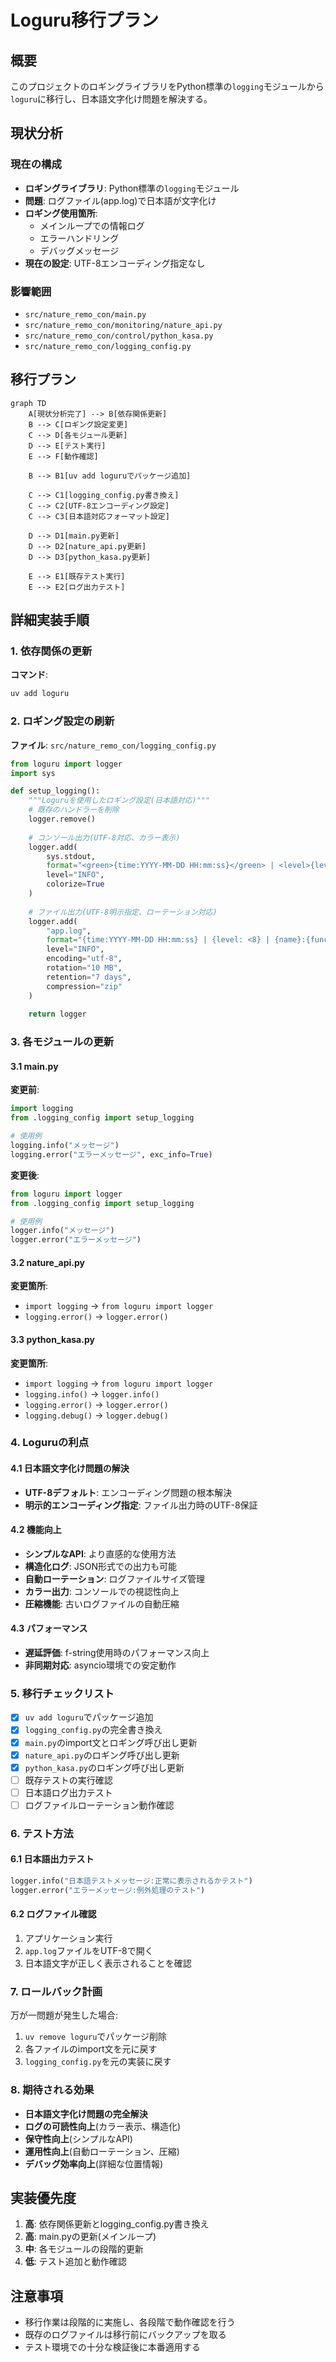 # Loguru移行プラン

## 概要
このプロジェクトのロギングライブラリをPython標準の`logging`モジュールから`loguru`に移行し、日本語文字化け問題を解決する。

## 現状分析

### 現在の構成
- **ロギングライブラリ**: Python標準の`logging`モジュール
- **問題**: ログファイル(app.log)で日本語が文字化け
- **ロギング使用箇所**: 
  - メインループでの情報ログ
  - エラーハンドリング
  - デバッグメッセージ
- **現在の設定**: UTF-8エンコーディング指定なし

### 影響範囲
- `src/nature_remo_con/main.py`
- `src/nature_remo_con/monitoring/nature_api.py`
- `src/nature_remo_con/control/python_kasa.py`
- `src/nature_remo_con/logging_config.py`

## 移行プラン

```mermaid
graph TD
    A[現状分析完了] --> B[依存関係更新]
    B --> C[ロギング設定変更]
    C --> D[各モジュール更新]
    D --> E[テスト実行]
    E --> F[動作確認]
    
    B --> B1[uv add loguruでパッケージ追加]
    
    C --> C1[logging_config.py書き換え]
    C --> C2[UTF-8エンコーディング設定]
    C --> C3[日本語対応フォーマット設定]
    
    D --> D1[main.py更新]
    D --> D2[nature_api.py更新]
    D --> D3[python_kasa.py更新]
    
    E --> E1[既存テスト実行]
    E --> E2[ログ出力テスト]
```

## 詳細実装手順

### 1. 依存関係の更新
**コマンド**:
```bash
uv add loguru
```

### 2. ロギング設定の刷新
**ファイル**: `src/nature_remo_con/logging_config.py`

```python
from loguru import logger
import sys

def setup_logging():
    """Loguruを使用したロギング設定(日本語対応)"""
    # 既存のハンドラーを削除
    logger.remove()
    
    # コンソール出力(UTF-8対応、カラー表示)
    logger.add(
        sys.stdout,
        format="<green>{time:YYYY-MM-DD HH:mm:ss}</green> | <level>{level: <8}</level> | <cyan>{name}</cyan>:<cyan>{function}</cyan>:<cyan>{line}</cyan> - <level>{message}</level>",
        level="INFO",
        colorize=True
    )
    
    # ファイル出力(UTF-8明示指定、ローテーション対応)
    logger.add(
        "app.log",
        format="{time:YYYY-MM-DD HH:mm:ss} | {level: <8} | {name}:{function}:{line} - {message}",
        level="INFO",
        encoding="utf-8",
        rotation="10 MB",
        retention="7 days",
        compression="zip"
    )
    
    return logger
```

### 3. 各モジュールの更新

#### 3.1 main.py
**変更前**:
```python
import logging
from .logging_config import setup_logging

# 使用例
logging.info("メッセージ")
logging.error("エラーメッセージ", exc_info=True)
```

**変更後**:
```python
from loguru import logger
from .logging_config import setup_logging

# 使用例
logger.info("メッセージ")
logger.error("エラーメッセージ")
```

#### 3.2 nature_api.py
**変更箇所**:
- `import logging` → `from loguru import logger`
- `logging.error()` → `logger.error()`

#### 3.3 python_kasa.py
**変更箇所**:
- `import logging` → `from loguru import logger`
- `logging.info()` → `logger.info()`
- `logging.error()` → `logger.error()`
- `logging.debug()` → `logger.debug()`

### 4. Loguruの利点

#### 4.1 日本語文字化け問題の解決
- **UTF-8デフォルト**: エンコーディング問題の根本解決
- **明示的エンコーディング指定**: ファイル出力時のUTF-8保証

#### 4.2 機能向上
- **シンプルなAPI**: より直感的な使用方法
- **構造化ログ**: JSON形式での出力も可能
- **自動ローテーション**: ログファイルサイズ管理
- **カラー出力**: コンソールでの視認性向上
- **圧縮機能**: 古いログファイルの自動圧縮

#### 4.3 パフォーマンス
- **遅延評価**: f-string使用時のパフォーマンス向上
- **非同期対応**: asyncio環境での安定動作

### 5. 移行チェックリスト

- [x] `uv add loguru`でパッケージ追加
- [x] `logging_config.py`の完全書き換え
- [x] `main.py`のimport文とロギング呼び出し更新
- [x] `nature_api.py`のロギング呼び出し更新
- [x] `python_kasa.py`のロギング呼び出し更新
- [ ] 既存テストの実行確認
- [ ] 日本語ログ出力テスト
- [ ] ログファイルローテーション動作確認

### 6. テスト方法

#### 6.1 日本語出力テスト
```python
logger.info("日本語テストメッセージ:正常に表示されるかテスト")
logger.error("エラーメッセージ:例外処理のテスト")
```

#### 6.2 ログファイル確認
1. アプリケーション実行
2. `app.log`ファイルをUTF-8で開く
3. 日本語文字が正しく表示されることを確認

### 7. ロールバック計画

万が一問題が発生した場合:
1. `uv remove loguru`でパッケージ削除
2. 各ファイルのimport文を元に戻す
3. `logging_config.py`を元の実装に戻す

### 8. 期待される効果

- **日本語文字化け問題の完全解決**
- **ログの可読性向上**(カラー表示、構造化)
- **保守性向上**(シンプルなAPI)
- **運用性向上**(自動ローテーション、圧縮)
- **デバッグ効率向上**(詳細な位置情報)

## 実装優先度

1. **高**: 依存関係更新とlogging_config.py書き換え
2. **高**: main.pyの更新(メインループ)
3. **中**: 各モジュールの段階的更新
4. **低**: テスト追加と動作確認

## 注意事項

- 移行作業は段階的に実施し、各段階で動作確認を行う
- 既存のログファイルは移行前にバックアップを取る
- テスト環境での十分な検証後に本番適用する